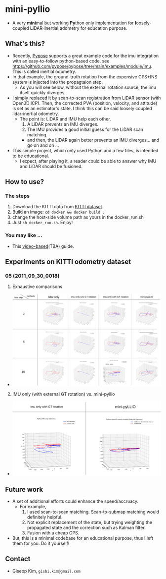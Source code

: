 # mini-pyllio
- A very **mini**mal but working **Py**thon only implementation for **l**oosely-coupled **L**iDAR-**I**nertial **o**dometry for education purpose.

## What's this?
- Recently, [Pypose](https://github.com/pypose/pypose) supports a great example code for the imu integration with an easy-to-follow python-based code. see https://github.com/pypose/pypose/tree/main/examples/module/imu. This is called inertial odometry.
- In that example, the ground-truth rotation from the expensive GPS+INS system is injected into the propagtaion step.
  - As you will see below, without the external rotation source, the imu itself quickly diverges.
- I simply replaced it by scan-to-scan registration from LiDAR sensor (with Open3D ICP). Then, the corrected PVA (position, velocity, and attitude) is set as an estimator's state. I think this can be said loosely coupled lidar-inertial odometry.
  - The point is: LiDAR and IMU help each other.
    1. A LiDAR prevents an IMU diverges.
    2. The IMU provides a good initial guess for the LiDAR scan matching.
    - and then, the LiDAR again better prevents an IMU diverges... and go on and on ...
- This simple project, which only used Python and a few files, is intended to be educational.
  - I expect, after playing it, a reader could be able to answer why IMU and LiDAR should be fusioned. 

## How to use?
### The steps
1. Download the KITTI data from [KITTI dataset](https://www.cvlibs.net/datasets/kitti/raw_data.php).
2. Build an image: `cd docker && docker build .`
3. change the host-side volume path as yours in the docker_run.sh
4. Just `sh docker_run.sh`. Enjoy!

### You may like ...
- This [video-based](.)(TBA) guide.  

## Experiments on KITTI odometry dataset
### 05 (2011_09_30_0018)
1. Exhaustive comparisons
  - <img src="./docs/experiments-summary/exhaustive.png" width="1500" />
2. IMU only (with external GT rotation) vs. mini-pyllio
  - <img src="./docs/experiments-summary/z.png" width="800" />

## Future work
- A set of additional efforts could enhance the speed/accruacy.
  - For example,
    1. I used scan-to-scan matching. Scan-to-submap matching would definitely helpful.
    2. Not explicit replacement of the state, but trying weighting the propagated state and the correction such as Kalman filter.
    3. Fusion with a cheap GPS.
- But, this is a minimal codebase for an educational purpose, thus I left them for you. Do it yourself!

## Contact
- Giseop Kim, `gisbi.kim@gmail.com`
